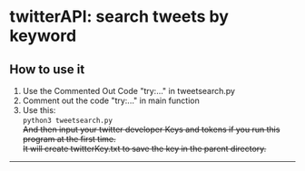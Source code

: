 twitterAPI: search tweets by keyword
=============================
How to use it
------------
1. Use the Commented Out Code "try:..." in tweetsearch.py
2. Comment out the code "try:..." in main function
3. Use this:  
	`python3 tweetsearch.py`   
	~~And then input your twitter developer Keys and tokens 
	if you run this program at the first time.  
	It will create twitterKey.txt to save the key in the parent directory.~~

---------------------
